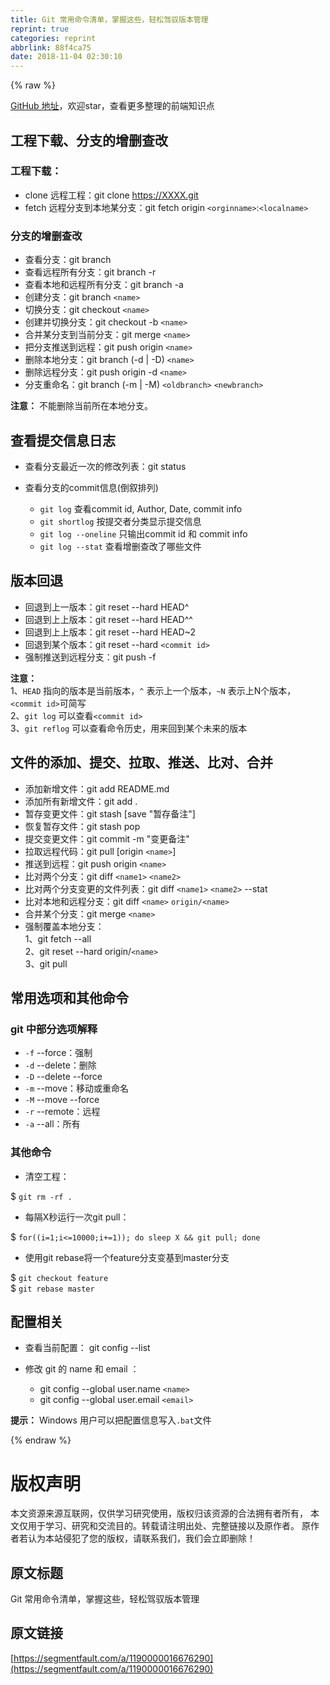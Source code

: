 ```yaml
---
title: Git 常用命令清单，掌握这些，轻松驾驭版本管理
reprint: true
categories: reprint
abbrlink: 88f4ca75
date: 2018-11-04 02:30:10
---
```


{% raw %}
<p><a href="https://github.com/tibaiwan/frontend-note/blob/master/Tools/Git/README.md" rel="nofollow noreferrer" target="_blank">GitHub &#x5730;&#x5740;</a>&#xFF0C;&#x6B22;&#x8FCE;star&#xFF0C;&#x67E5;&#x770B;&#x66F4;&#x591A;&#x6574;&#x7406;&#x7684;&#x524D;&#x7AEF;&#x77E5;&#x8BC6;&#x70B9;</p><h2 id="articleHeader0">&#x5DE5;&#x7A0B;&#x4E0B;&#x8F7D;&#x3001;&#x5206;&#x652F;&#x7684;&#x589E;&#x5220;&#x67E5;&#x6539;</h2><h3 id="articleHeader1">&#x5DE5;&#x7A0B;&#x4E0B;&#x8F7D;&#xFF1A;</h3><ul><li>clone &#x8FDC;&#x7A0B;&#x5DE5;&#x7A0B;&#xFF1A;git clone <a href="https://XXXX.git" rel="nofollow noreferrer" target="_blank">https://XXXX.git</a></li><li>fetch &#x8FDC;&#x7A0B;&#x5206;&#x652F;&#x5230;&#x672C;&#x5730;&#x67D0;&#x5206;&#x652F;&#xFF1A;git fetch origin <code>&lt;orginname&gt;</code>:<code>&lt;localname&gt;</code></li></ul><h3 id="articleHeader2">&#x5206;&#x652F;&#x7684;&#x589E;&#x5220;&#x67E5;&#x6539;</h3><ul><li>&#x67E5;&#x770B;&#x5206;&#x652F;&#xFF1A;git branch</li><li>&#x67E5;&#x770B;&#x8FDC;&#x7A0B;&#x6240;&#x6709;&#x5206;&#x652F;&#xFF1A;git branch -r</li><li>&#x67E5;&#x770B;&#x672C;&#x5730;&#x548C;&#x8FDC;&#x7A0B;&#x6240;&#x6709;&#x5206;&#x652F;&#xFF1A;git branch -a</li><li>&#x521B;&#x5EFA;&#x5206;&#x652F;&#xFF1A;git branch <code>&lt;name&gt;</code></li><li>&#x5207;&#x6362;&#x5206;&#x652F;&#xFF1A;git checkout <code>&lt;name&gt;</code></li><li>&#x521B;&#x5EFA;&#x5E76;&#x5207;&#x6362;&#x5206;&#x652F;&#xFF1A;git checkout -b <code>&lt;name&gt;</code></li><li>&#x5408;&#x5E76;&#x67D0;&#x5206;&#x652F;&#x5230;&#x5F53;&#x524D;&#x5206;&#x652F;&#xFF1A;git merge <code>&lt;name&gt;</code></li><li>&#x628A;&#x5206;&#x652F;&#x63A8;&#x9001;&#x5230;&#x8FDC;&#x7A0B;&#xFF1A;git push origin <code>&lt;name&gt;</code></li><li>&#x5220;&#x9664;&#x672C;&#x5730;&#x5206;&#x652F;&#xFF1A;git branch (-d | -D) <code>&lt;name&gt;</code></li><li>&#x5220;&#x9664;&#x8FDC;&#x7A0B;&#x5206;&#x652F;&#xFF1A;git push origin -d <code>&lt;name&gt;</code></li><li>&#x5206;&#x652F;&#x91CD;&#x547D;&#x540D;&#xFF1A;git branch (-m | -M) <code>&lt;oldbranch&gt;</code> <code>&lt;newbranch&gt;</code></li></ul><p><strong>&#x6CE8;&#x610F;&#xFF1A;</strong> &#x4E0D;&#x80FD;&#x5220;&#x9664;&#x5F53;&#x524D;&#x6240;&#x5728;&#x672C;&#x5730;&#x5206;&#x652F;&#x3002;</p><h2 id="articleHeader3">&#x67E5;&#x770B;&#x63D0;&#x4EA4;&#x4FE1;&#x606F;&#x65E5;&#x5FD7;</h2><ul><li>&#x67E5;&#x770B;&#x5206;&#x652F;&#x6700;&#x8FD1;&#x4E00;&#x6B21;&#x7684;&#x4FEE;&#x6539;&#x5217;&#x8868;&#xFF1A;git status</li><li><p>&#x67E5;&#x770B;&#x5206;&#x652F;&#x7684;commit&#x4FE1;&#x606F;(&#x5012;&#x53D9;&#x6392;&#x5217;)</p><ul><li><code>git log</code> &#x67E5;&#x770B;commit id, Author, Date, commit info</li><li><code>git shortlog</code> &#x6309;&#x63D0;&#x4EA4;&#x8005;&#x5206;&#x7C7B;&#x663E;&#x793A;&#x63D0;&#x4EA4;&#x4FE1;&#x606F;</li><li><code>git log --oneline</code> &#x53EA;&#x8F93;&#x51FA;commit id &#x548C; commit info</li><li><code>git log --stat</code> &#x67E5;&#x770B;&#x589E;&#x5220;&#x67E5;&#x6539;&#x4E86;&#x54EA;&#x4E9B;&#x6587;&#x4EF6;</li></ul></li></ul><h2 id="articleHeader4">&#x7248;&#x672C;&#x56DE;&#x9000;</h2><ul><li>&#x56DE;&#x9000;&#x5230;&#x4E0A;&#x4E00;&#x7248;&#x672C;&#xFF1A;git reset --hard HEAD^</li><li>&#x56DE;&#x9000;&#x5230;&#x4E0A;&#x4E0A;&#x7248;&#x672C;&#xFF1A;git reset --hard HEAD^^</li><li>&#x56DE;&#x9000;&#x5230;&#x4E0A;&#x4E0A;&#x7248;&#x672C;&#xFF1A;git reset --hard HEAD~2</li><li>&#x56DE;&#x9000;&#x5230;&#x67D0;&#x4E2A;&#x7248;&#x672C;&#xFF1A;git reset --hard <code>&lt;commit id&gt;</code></li><li>&#x5F3A;&#x5236;&#x63A8;&#x9001;&#x5230;&#x8FDC;&#x7A0B;&#x5206;&#x652F;&#xFF1A;git push -f</li></ul><p><strong>&#x6CE8;&#x610F;&#xFF1A;</strong><br>1&#x3001;<code>HEAD</code> &#x6307;&#x5411;&#x7684;&#x7248;&#x672C;&#x662F;&#x5F53;&#x524D;&#x7248;&#x672C;&#xFF0C;<code>^</code> &#x8868;&#x793A;&#x4E0A;&#x4E00;&#x4E2A;&#x7248;&#x672C;&#xFF0C;<code>~N</code> &#x8868;&#x793A;&#x4E0A;N&#x4E2A;&#x7248;&#x672C;&#xFF0C;<code>&lt;commit id&gt;</code>&#x53EF;&#x7B80;&#x5199;<br>2&#x3001;<code>git log</code> &#x53EF;&#x4EE5;&#x67E5;&#x770B;<code>&lt;commit id&gt;</code><br>3&#x3001;<code>git reflog</code> &#x53EF;&#x4EE5;&#x67E5;&#x770B;&#x547D;&#x4EE4;&#x5386;&#x53F2;&#xFF0C;&#x7528;&#x6765;&#x56DE;&#x5230;&#x67D0;&#x4E2A;&#x672A;&#x6765;&#x7684;&#x7248;&#x672C;</p><h2 id="articleHeader5">&#x6587;&#x4EF6;&#x7684;&#x6DFB;&#x52A0;&#x3001;&#x63D0;&#x4EA4;&#x3001;&#x62C9;&#x53D6;&#x3001;&#x63A8;&#x9001;&#x3001;&#x6BD4;&#x5BF9;&#x3001;&#x5408;&#x5E76;</h2><ul><li>&#x6DFB;&#x52A0;&#x65B0;&#x589E;&#x6587;&#x4EF6;&#xFF1A;git add README.md</li><li>&#x6DFB;&#x52A0;&#x6240;&#x6709;&#x65B0;&#x589E;&#x6587;&#x4EF6;&#xFF1A;git add .</li><li>&#x6682;&#x5B58;&#x53D8;&#x66F4;&#x6587;&#x4EF6;&#xFF1A;git stash [save &quot;&#x6682;&#x5B58;&#x5907;&#x6CE8;&quot;]</li><li>&#x6062;&#x590D;&#x6682;&#x5B58;&#x6587;&#x4EF6;&#xFF1A;git stash pop</li><li>&#x63D0;&#x4EA4;&#x53D8;&#x66F4;&#x6587;&#x4EF6;&#xFF1A;git commit -m &quot;&#x53D8;&#x66F4;&#x5907;&#x6CE8;&quot;</li><li>&#x62C9;&#x53D6;&#x8FDC;&#x7A0B;&#x4EE3;&#x7801;&#xFF1A;git pull [origin <code>&lt;name&gt;</code>]</li><li>&#x63A8;&#x9001;&#x5230;&#x8FDC;&#x7A0B;&#xFF1A;git push origin <code>&lt;name&gt;</code></li><li>&#x6BD4;&#x5BF9;&#x4E24;&#x4E2A;&#x5206;&#x652F;&#xFF1A;git diff <code>&lt;name1&gt;</code> <code>&lt;name2&gt;</code></li><li>&#x6BD4;&#x5BF9;&#x4E24;&#x4E2A;&#x5206;&#x652F;&#x53D8;&#x66F4;&#x7684;&#x6587;&#x4EF6;&#x5217;&#x8868;&#xFF1A;git diff <code>&lt;name1&gt;</code> <code>&lt;name2&gt;</code> --stat</li><li>&#x6BD4;&#x5BF9;&#x672C;&#x5730;&#x548C;&#x8FDC;&#x7A0B;&#x5206;&#x652F;&#xFF1A;git diff <code>&lt;name&gt;</code> <code>origin/&lt;name&gt;</code></li><li>&#x5408;&#x5E76;&#x67D0;&#x4E2A;&#x5206;&#x652F;&#xFF1A;git merge <code>&lt;name&gt;</code></li><li>&#x5F3A;&#x5236;&#x8986;&#x76D6;&#x672C;&#x5730;&#x5206;&#x652F;&#xFF1A;<br>1&#x3001;git fetch --all<br>2&#x3001;git reset --hard origin/<code>&lt;name&gt;</code><br>3&#x3001;git pull</li></ul><h2 id="articleHeader6">&#x5E38;&#x7528;&#x9009;&#x9879;&#x548C;&#x5176;&#x4ED6;&#x547D;&#x4EE4;</h2><h3 id="articleHeader7">git &#x4E2D;&#x90E8;&#x5206;&#x9009;&#x9879;&#x89E3;&#x91CA;</h3><ul><li><code>-f</code> --force&#xFF1A;&#x5F3A;&#x5236;</li><li><code>-d</code> --delete&#xFF1A;&#x5220;&#x9664;</li><li><code>-D</code> --delete --force</li><li><code>-m</code> --move&#xFF1A;&#x79FB;&#x52A8;&#x6216;&#x91CD;&#x547D;&#x540D;</li><li><code>-M</code> --move --force</li><li><code>-r</code> --remote&#xFF1A;&#x8FDC;&#x7A0B;</li><li><code>-a</code> --all&#xFF1A;&#x6240;&#x6709;</li></ul><h3 id="articleHeader8">&#x5176;&#x4ED6;&#x547D;&#x4EE4;</h3><ul><li>&#x6E05;&#x7A7A;&#x5DE5;&#x7A0B;&#xFF1A;</li></ul><p>$ <code>git rm -rf .</code></p><ul><li>&#x6BCF;&#x9694;X&#x79D2;&#x8FD0;&#x884C;&#x4E00;&#x6B21;git pull&#xFF1A;</li></ul><p>$ <code>for((i=1;i&lt;=10000;i+=1)); do sleep X &amp;&amp; git pull; done</code></p><ul><li>&#x4F7F;&#x7528;git rebase&#x5C06;&#x4E00;&#x4E2A;feature&#x5206;&#x652F;&#x53D8;&#x57FA;&#x5230;master&#x5206;&#x652F;</li></ul><p>$ <code>git checkout feature</code><br>$ <code>git rebase master</code></p><h2 id="articleHeader9">&#x914D;&#x7F6E;&#x76F8;&#x5173;</h2><ul><li>&#x67E5;&#x770B;&#x5F53;&#x524D;&#x914D;&#x7F6E;&#xFF1A; git config --list</li><li><p>&#x4FEE;&#x6539; git &#x7684; name &#x548C; email &#xFF1A;</p><ul><li>git config --global user.name <code>&lt;name&gt;</code></li><li>git config --global user.email <code>&lt;email&gt;</code></li></ul></li></ul><p><strong>&#x63D0;&#x793A;&#xFF1A;</strong> Windows &#x7528;&#x6237;&#x53EF;&#x4EE5;&#x628A;&#x914D;&#x7F6E;&#x4FE1;&#x606F;&#x5199;&#x5165;<code>.bat</code>&#x6587;&#x4EF6;</p>
{% endraw %}

# 版权声明
本文资源来源互联网，仅供学习研究使用，版权归该资源的合法拥有者所有，
本文仅用于学习、研究和交流目的。转载请注明出处、完整链接以及原作者。
原作者若认为本站侵犯了您的版权，请联系我们，我们会立即删除！

## 原文标题
Git 常用命令清单，掌握这些，轻松驾驭版本管理

## 原文链接
[https://segmentfault.com/a/1190000016676290](https://segmentfault.com/a/1190000016676290)

